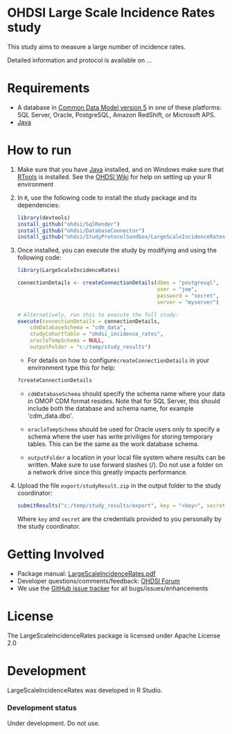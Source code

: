 OHDSI Large Scale Incidence Rates study
=============================================

This study aims to measure a large number of incidence rates.

Detailed information and protocol is available on ...

Requirements
============

- A database in [Common Data Model version 5](https://github.com/OHDSI/CommonDataModel) in one of these platforms: SQL Server, Oracle, PostgreSQL, Amazon RedShift, or Microsoft APS.
- [Java](http://java.com)

How to run
==========
1. Make sure that you have [Java](http://java.com) installed, and on Windows make sure that [RTools](http://cran.r-project.org/bin/windows/Rtools/) is installed. See the [OHDSI Wiki](http://www.ohdsi.org/web/wiki/doku.php?id=documentation:r_setup) for help on setting up your R environment

3. In `R`, use the following code to install the study package and its dependencies:
	```r
	library(devtools)
	install_github("ohdsi/SqlRender")
	install_github("ohdsi/DatabaseConnector")
	install_github("ohdsi/StudyProtocolSandbox/LargeScaleIncidenceRates")
	```
4. Once installed, you can execute the study by modifying and using the following code:

	```r
	library(LargeScaleIncidenceRates)

	connectionDetails <- createConnectionDetails(dbms = "postgresql",
	                                             user = "joe",
												 password = "secret",
						                         server = "myserver")

	# Alternatively, run this to execute the full study:
	execute(connectionDetails = connectionDetails,
		cdmDatabaseSchema = "cdm_data",
		studyCohortTable = "ohdsi_incidence_rates",
		oracleTempSchema = NULL,
		outputFolder = "c:/temp/study_results")
	```

	* For details on how to configure```createConnectionDetails``` in your environment type this for help:
	```r
	?createConnectionDetails
	```

	* ```cdmDatabaseSchema``` should specify the schema name where your data in OMOP CDM format resides. Note that for SQL Server, this should include both the database and schema name, for example 'cdm_data.dbo'.
	
	* ```oracleTempSchema``` should be used for Oracle users only to specify a schema where the user has write priviliges for storing temporary tables. This can be the same as the work database schema.
	
	* ```outputFolder``` a location in your local file system where results can be written. Make sure to use forward slashes (/). Do not use a folder on a network drive since this greatly impacts performance. 
	
5. Upload the file ```export/studyResult.zip``` in the output folder to the study coordinator:
    ```r
    submitResults("c:/temp/study_results/export", key = "<key>", secret = "<secret>")
    ```
    Where ```key``` and ```secret``` are the credentials provided to you personally by the study coordinator.


Getting Involved
================
* Package manual: [LargeScaleIncidenceRates.pdf](https://raw.githubusercontent.com/OHDSI/StudyProtocol/LargeScaleIncidenceRates/master/extras/LargeScaleIncidenceRates.pdf)
* Developer questions/comments/feedback: <a href="http://forums.ohdsi.org/c/developers">OHDSI Forum</a>
* We use the <a href="../../issues">GitHub issue tracker</a> for all bugs/issues/enhancements


License
=======
The LargeScaleIncidenceRates package is licensed under Apache License 2.0

Development
===========
LargeScaleIncidenceRates was developed in R Studio.

### Development status

Under development. Do not use.
